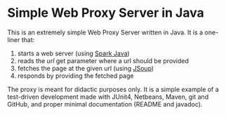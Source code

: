 Simple Web Proxy Server in Java
===============================

This is an extremely simple Web Proxy Server written in Java. 
It is a one-liner that:
  1. starts a web server (using [Spark Java](http://sparkjava.com/))
  2. reads the *url* get parameter where a url should be provided
  3. fetches the page at the given url (using [JSoup](https://jsoup.org/))
  4. responds by providing the fetched page

The proxy is meant for didactic purposes only.
It is a simple example of a test-driven development made with JUnit4, Netbeans, Maven, git and GitHub, and proper minimal documentation (README and javadoc).

